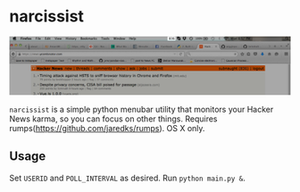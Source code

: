 # narcissist

![screenshot](screenshot.png)

`narcissist` is a simple python menubar utility that monitors your Hacker News karma, so you can focus on other things. Requires rumps(https://github.com/jaredks/rumps). OS X only.

## Usage

Set `USERID` and `POLL_INTERVAL` as desired. Run `python main.py &`.
